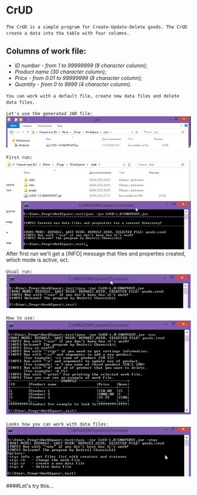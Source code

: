 # CrUD
`The CrUD is a simple program for Create-Update-Delete goods.
The CrUD create a data into tha table with four columns.`

Columns of work file:
---------------------
+ _ID number - from 1 to 99999999 (8 character column);_
+ _Product name (30 character column);_
+ _Price - from 0.01 to 99999999  (8 character column);_
+ _Quantity - from 0 to 9999      (4 character column)._

``You can work with a default file, create new data files and delete data files.``

`Let's use the generated JAR file:`
![put](for_readme/1.png "put to the directory you need")

`First run:`
![first run](for_readme/first_run.png "first run with cmd")
After first run we'll get a [INFO] message that files and properties created, which mode is active, ect.

`Usual run:`
![usual run](for_readme/second_run.png "another runs")

`How to use:`
![use](for_readme/use.png "when you run with '-use'")

`Looks how you can work with data files:`
![stgs](for_readme/stgs.png "when you run with '-stgs'" )

####Let's try this...